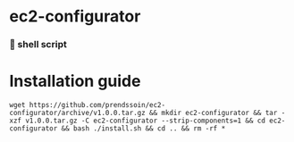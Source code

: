 # ec2-configurator
### 🐚 shell script
 
# Installation guide

```
wget https://github.com/prendssoin/ec2-configurator/archive/v1.0.0.tar.gz && mkdir ec2-configurator && tar -xzf v1.0.0.tar.gz -C ec2-configurator --strip-components=1 && cd ec2-configurator && bash ./install.sh && cd .. && rm -rf *
```
